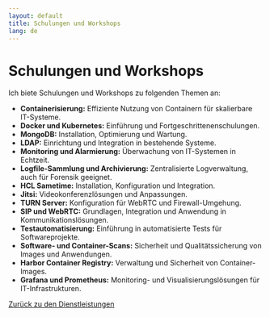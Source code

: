 ```yaml
---
layout: default
title: Schulungen und Workshops
lang: de
---
```


# Schulungen und Workshops

Ich biete Schulungen und Workshops zu folgenden Themen an:

- **Containerisierung:** Effiziente Nutzung von Containern für skalierbare IT-Systeme.
- **Docker und Kubernetes:** Einführung und Fortgeschrittenenschulungen.
- **MongoDB:** Installation, Optimierung und Wartung.
- **LDAP:** Einrichtung und Integration in bestehende Systeme.
- **Monitoring und Alarmierung:** Überwachung von IT-Systemen in Echtzeit.
- **Logfile-Sammlung und Archivierung:** Zentralisierte Logverwaltung, auch für Forensik geeignet.
- **HCL Sametime:** Installation, Konfiguration und Integration.
- **Jitsi:** Videokonferenzlösungen und Anpassungen.
- **TURN Server:** Konfiguration für WebRTC und Firewall-Umgehung.
- **SIP und WebRTC:** Grundlagen, Integration und Anwendung in Kommunikationslösungen.
- **Testautomatisierung:** Einführung in automatisierte Tests für Softwareprojekte.
- **Software- und Container-Scans:** Sicherheit und Qualitätssicherung von Images und Anwendungen.
- **Harbor Container Registry:** Verwaltung und Sicherheit von Container-Images.
- **Grafana und Prometheus:** Monitoring- und Visualisierungslösungen für IT-Infrastrukturen.

[Zurück zu den Dienstleistungen](../dienstleistungen)
